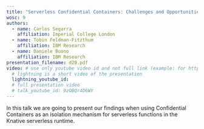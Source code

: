 ```yaml
---
title: "Serverless Confidential Containers: Challenges and Opportunities"
wosc: 9
authors:
  - name: Carlos Segarra
    affiliation: Imperial College London
  - name: Tobin Feldman-Fitzthum
    affiliation: IBM Research
  - name: Daniele Buono
    affiliation: IBM Research
presentation_filename: d20.pdf
video: # use only youtube video id and not full link (example: for https://www.youtube.com/watch?v=xcJtL7QggTI, id is xcJtL7QggTI)
  # lightning is a short video of the presentation
  lightning_youtube_id: 
  # full presentation video
  # talk_youtube_id: 9zOBQr4D6WY
---
```


In this talk we are going to present our findings when using Confidential Containers as an isolation mechanism for serverless functions in the Knative serverless runtime.